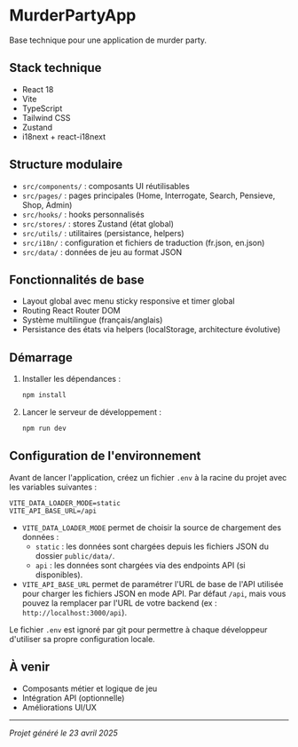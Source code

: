 # MurderPartyApp

Base technique pour une application de murder party.

## Stack technique
- React 18
- Vite
- TypeScript
- Tailwind CSS
- Zustand
- i18next + react-i18next

## Structure modulaire
- `src/components/` : composants UI réutilisables
- `src/pages/` : pages principales (Home, Interrogate, Search, Pensieve, Shop, Admin)
- `src/hooks/` : hooks personnalisés
- `src/stores/` : stores Zustand (état global)
- `src/utils/` : utilitaires (persistance, helpers)
- `src/i18n/` : configuration et fichiers de traduction (fr.json, en.json)
- `src/data/` : données de jeu au format JSON

## Fonctionnalités de base
- Layout global avec menu sticky responsive et timer global
- Routing React Router DOM
- Système multilingue (français/anglais)
- Persistance des états via helpers (localStorage, architecture évolutive)

## Démarrage
1. Installer les dépendances :
   ```sh
   npm install
   ```
2. Lancer le serveur de développement :
   ```sh
   npm run dev
   ```

## Configuration de l'environnement

Avant de lancer l'application, créez un fichier `.env` à la racine du projet avec les variables suivantes :

```
VITE_DATA_LOADER_MODE=static
VITE_API_BASE_URL=/api
```

- `VITE_DATA_LOADER_MODE` permet de choisir la source de chargement des données :
  - `static` : les données sont chargées depuis les fichiers JSON du dossier `public/data/`.
  - `api` : les données sont chargées via des endpoints API (si disponibles).
- `VITE_API_BASE_URL` permet de paramétrer l'URL de base de l'API utilisée pour charger les fichiers JSON en mode API. Par défaut `/api`, mais vous pouvez la remplacer par l'URL de votre backend (ex : `http://localhost:3000/api`).

Le fichier `.env` est ignoré par git pour permettre à chaque développeur d'utiliser sa propre configuration locale.

## À venir
- Composants métier et logique de jeu
- Intégration API (optionnelle)
- Améliorations UI/UX

---

*Projet généré le 23 avril 2025*
